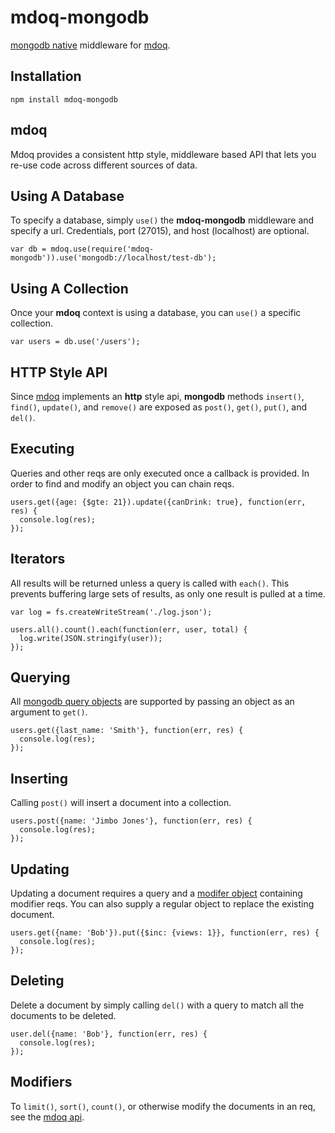 # mdoq-mongodb

[mongodb native](https://github.com/christkv/node-mongodb-native) middleware for [mdoq](https://github.com/ritch/mdoq).

## Installation

    npm install mdoq-mongodb

## mdoq

Mdoq provides a consistent http style, middleware based API that lets you re-use code across different sources of data.

## Using A Database

To specify a database, simply `use()` the **mdoq-mongodb** middleware and specify a url. Credentials, port (27015), and host (localhost) are optional. 

    var db = mdoq.use(require('mdoq-mongodb')).use('mongodb://localhost/test-db');

## Using A Collection

Once your **mdoq** context is using a database, you can `use()` a specific collection.

    var users = db.use('/users');
    
## HTTP Style API

Since [mdoq](https://github.com/ritch/mdoq) implements an **http** style api, **mongodb** methods `insert()`, `find()`, `update()`, and `remove()` are exposed as `post()`, `get()`, `put()`, and `del()`.

## Executing

Queries and other reqs are only executed once a callback is provided. In order to find and modify an object you can chain reqs.

    users.get({age: {$gte: 21}).update({canDrink: true}, function(err, res) {
      console.log(res);
    });

## Iterators

All results will be returned unless a query is called with `each()`. This prevents buffering large sets of results, as only one result is pulled at a time.

    var log = fs.createWriteStream('./log.json');

    users.all().count().each(function(err, user, total) {
      log.write(JSON.stringify(user));
    });

## Querying

All [mongodb query objects](http://www.mongodb.org/display/DOCS/Querying#Querying-QueryExpressionObjects) are supported by passing an object as an argument to `get()`.

    users.get({last_name: 'Smith'}, function(err, res) {
      console.log(res);
    });

## Inserting

Calling `post()` will insert a document into a collection.

    users.post({name: 'Jimbo Jones'}, function(err, res) {
      console.log(res);
    });

## Updating

Updating a document requires a query and a [modifer object](http://www.mongodb.org/display/DOCS/Updating) containing modifier reqs. You can also supply a regular object to replace the existing document.

    users.get({name: 'Bob'}).put({$inc: {views: 1}}, function(err, res) {
      console.log(res);
    });
    
## Deleting

Delete a document by simply calling `del()` with a query to match all the documents to be deleted.

    user.del({name: 'Bob'}, function(err, res) {
      console.log(res);
    });
    
## Modifiers

To `limit()`, `sort()`, `count()`, or otherwise modify the documents in an req, see the [mdoq api](https://github.com/ritch/mdoq).




























